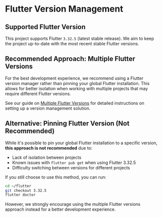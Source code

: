 # Flutter Version Management

## Supported Flutter Version

This project supports Flutter `3.32.5` (latest stable release). We aim to keep the project up-to-date with the most recent stable Flutter versions.

## Recommended Approach: Multiple Flutter Versions

For the best development experience, we recommend using a Flutter version manager rather than pinning your global Flutter installation. This allows for better isolation when working with multiple projects that may require different Flutter versions.

See our guide on [Multiple Flutter Versions](MULTIPLE_FLUTTER_VERSIONS.md) for detailed instructions on setting up a version management solution.

## Alternative: Pinning Flutter Version (Not Recommended)

While it's possible to pin your global Flutter installation to a specific version, **this approach is not recommended** due to:

- Lack of isolation between projects
- Known issues with `flutter pub get` when using Flutter 3.32.5
- Difficulty switching between versions for different projects

If you still choose to use this method, you can run:

```bash
cd ~/flutter
git checkout 3.32.5
flutter doctor
```

However, we strongly encourage using the multiple Flutter versions approach instead for a better development experience.
